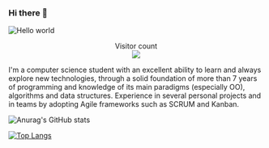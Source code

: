 ### Hi there 👋

<img src="https://raw.githubusercontent.com/sagar-viradiya/sagar-viradiya/master/resources/banner.png" alt="Hello world">

<p align="center"> 
  Visitor count<br>
  <img src="https://profile-counter.glitch.me/sagar-viradiya/count.svg" />
</p>

I'm a computer science student with an
excellent ability to learn and always
explore new technologies, through a
solid foundation of more than 7
years of programming and knowledge
of its main paradigms (especially
OO), algorithms and data structures.
Experience in several personal
projects and in teams by adopting
Agile frameworks such as SCRUM
and Kanban.

![Anurag's GitHub stats](https://github-readme-stats.vercel.app/api?username=AntonioMarini&show_icons=true&theme=synthwave)


[![Top Langs](https://github-readme-stats.vercel.app/api/top-langs/?username=AntonioMarini&layout=compact&theme=synthwave)](https://github.com/anuraghazra/github-readme-stats)



<!--
**AntonioMarini/AntonioMarini** is a ✨ _special_ ✨ repository because its `README.md` (this file) appears on your GitHub profile.

Here are some ideas to get you started:

- 🔭 I’m currently working on ...
- 🌱 I’m currently learning ...
- 👯 I’m looking to collaborate on ...
- 🤔 I’m looking for help with ...
- 💬 Ask me about ...
- 📫 How to reach me: ...
- 😄 Pronouns: ...
- ⚡ Fun fact: ...
-->

